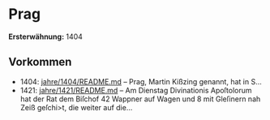 # Prag

**Ersterwähnung:** 1404

## Vorkommen
- 1404: [jahre/1404/README.md](../jahre/1404/README.md) – Prag, Martin Kißzing genannt, hat
in S...
- 1421: [jahre/1421/README.md](../jahre/1421/README.md) – Am Dienstag Divinationis Apoſtolorum hat der Rat
dem Biſchof 42 Wappner auf Wagen und 8 mit Gleſinern
nah Zeiß geſchi>t, die weiter auf die...
